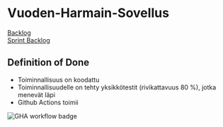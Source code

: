 # Vuoden-Harmain-Sovellus
[Backlog](https://docs.google.com/document/d/1oMghClv79tLXwznH7Zgw1BvnMm40N23Djq-XPNMBtpQ/edit)\
[Sprint Backlog](https://github.com/AapoTuulentie/Vuoden-Harmain-Sovellus/blob/main/sprintbacklog.md)

## Definition of Done
- Toiminnallisuus on koodattu
- Toiminnallisuudelle on tehty yksikkötestit (rivikattavuus 80 %), jotka menevät läpi
- Github Actions toimii

![GHA workflow badge](https://github.com/AapoTuulentie/Vuoden-Harmain-Sovellus/workflows/CI/badge.svg)

